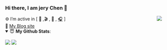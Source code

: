 ### Hi there, I am jery Chen 👋

<img align="right" src="https://visitor-badge.glitch.me/badge?page_id=jeryqwq" />
⚙️ I’m active in [ <a title="keep parrot"> 🦜 </a>,🎬 , 🎨 , <a title="music" href="https://music.163.com/outchain/player?type=2&id=1831810728&auto=1&height=66" target="_blank">🎧</a> ]
<br/>
👋 <a  target="_blank" href="https://jeryqwq.github.io">My Blog site </a>

<details open>
 <summary> 😇 <b>My Github Stats</b>: </summary>
 <br/>
 <a  title="jeryqwq's Github Stars">
  <img align="center" src="https://github-readme-stats.vercel.app/api?username=jeryqwq&count_private=true&hide=issues&line_height=24" />
 </a>
 <a title="Tops Language">
  <img align="center" src="https://github-readme-stats.vercel.app/api/top-langs/?username=jeryqwq&layout=compact" />
 </a>
</details>

